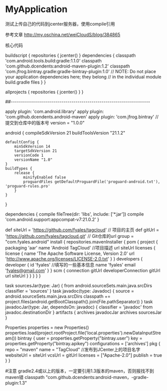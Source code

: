 # MyApplication

测试上传自己的代码到jcenter服务器，使用compile引用


参考文章
http://my.oschina.net/weiCloudS/blog/384865

核心代码


buildscript {
    repositories {
        jcenter()
    }
    dependencies {
        classpath 'com.android.tools.build:gradle:1.1.0'
        classpath 'com.github.dcendents:android-maven-plugin:1.2'
        classpath 'com.jfrog.bintray.gradle:gradle-bintray-plugin:1.0'
        // NOTE: Do not place your application dependencies here; they belong
        // in the individual module build.gradle files
    }
}

allprojects {
    repositories {
        jcenter()
    }
}

##---------------------------------------------------------------------


apply plugin: 'com.android.library'
apply plugin: 'com.github.dcendents.android-maven'
apply plugin: 'com.jfrog.bintray'
// 提交到仓库中的版本号
version = "1.0.0"

android {
    compileSdkVersion 21
    buildToolsVersion "21.1.2"

    defaultConfig {
        minSdkVersion 14
        targetSdkVersion 21
        versionCode 1
        versionName "1.0"
    }
    buildTypes {
        release {
            minifyEnabled false
            proguardFiles getDefaultProguardFile('proguard-android.txt'), 'proguard-rules.pro'
        }
    }
}

dependencies {
    compile fileTree(dir: 'libs', include: ['*.jar'])
    compile 'com.android.support:appcompat-v7:21.0.2'
}

def siteUrl = 'https://github.com/fyales/tagcloud'      // 项目的主页
def gitUrl = 'https://github.com/fyales/tagcloud.git'   // Git仓库的url
group = "com.fyales.android"
install {
    repositories.mavenInstaller {
        pom {
            project {
                packaging 'aar'
                name 'Android TagCloud'    //项目描述
                url siteUrl
                licenses {
                    license {
                        name 'The Apache Software License, Version 2.0'
                        url 'http://www.apache.org/licenses/LICENSE-2.0.txt'
                    }
                }
                developers {
                    developer {
                        id 'fyales'        //填写的一些基本信息
                        name 'fyales'
                        email 'fyales@gmail.com'
                    }
                }
                scm {
                    connection gitUrl
                    developerConnection gitUrl
                    url siteUrl
                }
            }
        }
    }
}

task sourcesJar(type: Jar) {
    from android.sourceSets.main.java.srcDirs
    classifier = 'sources'
}
task javadoc(type: Javadoc) {
    source = android.sourceSets.main.java.srcDirs
    classpath += project.files(android.getBootClasspath().join(File.pathSeparator))
}
task javadocJar(type: Jar, dependsOn: javadoc) {
    classifier = 'javadoc'
    from javadoc.destinationDir
}
artifacts {
    archives javadocJar
    archives sourcesJar
}

Properties properties = new Properties()
properties.load(project.rootProject.file('local.properties').newDataInputStream())
bintray {
    user = properties.getProperty("bintray.user")
    key = properties.getProperty("bintray.apikey")
    configurations = ['archives']
    pkg {
        repo = "maven"
        name = "TagCloud"    //发布到JCenter上的项目名字
        websiteUrl = siteUrl
        vcsUrl = gitUrl
        licenses = ["Apache-2.0"]
        publish = true
    }
}

#注意
gradle2.4或以上的版本，一定要引用1.3版本的maven，否则报找不到maven错
classpath "com.github.dcendents:android-maven，-gradle-plugin:1.3"
